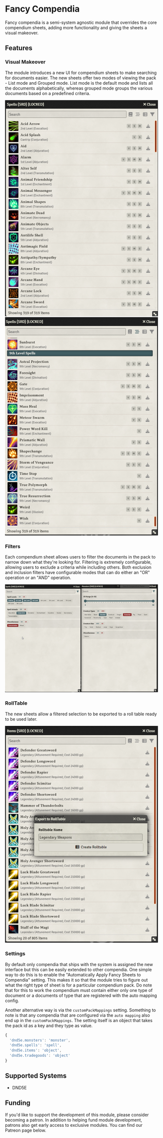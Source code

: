 # Fancy Compendia

Fancy compendia is a semi-system agnostic module that overrides the core compendium sheets, adding more functionality and giving the sheets a visual makeover.


## Features

### Visual Makeover
The module introduces a new UI for compendium sheets to make searching for documents easier. The new sheets offer two modes of viewing the pack - List mode and Grouped mode. List mode is the default mode and lists all the documents alphabetically, whereas grouped mode groups the various documents based on a predefined criteria.

<!-- Image of the two modes -->
![](/imgs/list-mode.png)
![](/imgs/grouped-mode.png)

### Filters
Each compendium sheet allows users to filter the documents in the pack to narrow down what they're looking for. Filtering is extremely configurable, allowing users to exclude a criteria while including others. Both exclusion and inclusion filters have configurable modes that can do either an "OR" operation or an "AND" operation.

![](/imgs/filter-view.png)

### RollTable
The new sheets allow a filtered selection to be exported to a roll table ready to be used later.

![](/imgs/rolltable-view.png)

### Settings
By default only compendia that ships with the system is assigned the new interface but this can be easily extended to other compendia. One simple way to do this is to enable the "Automatically Apply Fancy Sheets to Compendia" setting. This makes it so that the module tries to figure out what the right type of sheet is for a particular compendium pack. Do note that for this to work the compendium must contain either only one type of document or a documents of type that are registered with the auto mapping config.

Another alternative way is via the `customPackMappings` setting. Something to note is that any compendia that are configured via the `auto mapping` also end up in the `customPackMappings`. The setting itself is an object that takes the pack id as a key and they type as value.

```js
{
  'dnd5e.monsters': 'monster',
  'dnd5e.spells': 'spell',
  'dnd5e.items': 'object',
  'dnd5e.tradegoods': 'object'
}
```

## Supported Systems
- DND5E

## Funding
If you'd like to support the development of this module, please consider becoming a patron. In addition to helping fund module development, patrons also get early access to exclusive modules. You can find our Patreon page below.
